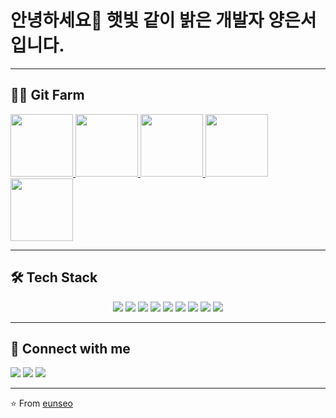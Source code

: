 # 안녕하세요👋 햇빛 같이 밝은 개발자 양은서입니다.

---

## 🧑‍🌾 Git Farm

<div>
  <a href="https://www.gitanimals.org/en_US?utm_medium=image&utm_source=a1242yes&utm_content=line">
    <img src="https://render.gitanimals.org/lines/a1242yes?pet-id=748725270492714520" height="100px"/>
  </a>
  <a href="https://www.gitanimals.org/en_US?utm_medium=image&utm_source=a1242yes&utm_content=line">
    <img src="https://render.gitanimals.org/lines/a1242yes?pet-id=748725931389195913" height="100px"/>
  </a>
  <a href="https://www.gitanimals.org/en_US?utm_medium=image&utm_source=a1242yes&utm_content=line">
    <img src="https://render.gitanimals.org/lines/a1242yes?pet-id=748725269863567222" height="100px"/>
  </a>
  <a href="https://www.gitanimals.org/en_US?utm_medium=image&utm_source=a1242yes&utm_content=line">
    <img src="https://render.gitanimals.org/lines/a1242yes?pet-id=748725268970181600" height="100px"/>
  </a>
  <a href="https://www.gitanimals.org/en_US?utm_medium=image&utm_source=a1242yes&utm_content=line">
    <img src="https://render.gitanimals.org/lines/a1242yes?pet-id=748725269569966760" height="100px"/>
  </a>
</div>
  

---

## 🛠 Tech Stack
<div align="center">

<!-- Programming Languages -->
<img src="https://img.shields.io/badge/JavaScript-F7E017?style=for-the-badge&logo=javascript&logoColor=black"/> 
<img src="https://img.shields.io/badge/TypeScript-3178C6?style=for-the-badge&logo=typescript&logoColor=white"/> 
<img src="https://img.shields.io/badge/C++-00599C?style=for-the-badge&logo=cplusplus&logoColor=white"/> 
<img src="https://img.shields.io/badge/Kotlin-7F52FF?style=for-the-badge&logo=kotlin&logoColor=white"/> 

<!-- Frameworks -->
<img src="https://img.shields.io/badge/React-61DAFB?style=for-the-badge&logo=react&logoColor=black"/> 
<img src="https://img.shields.io/badge/SFML-8CC445?style=for-the-badge&logo=cplusplus&logoColor=white"/> 

<!-- Tools -->
<img src="https://img.shields.io/badge/Git-F05032?style=for-the-badge&logo=git&logoColor=white"/> 
<img src="https://img.shields.io/badge/GitHub-000000?style=for-the-badge&logo=github&logoColor=white"/> 
<img src="https://img.shields.io/badge/AndroidStudio-3DDC84?style=for-the-badge&logo=androidstudio&logoColor=white"/> 

</div>

---

## 🔗 Connect with me
<a href="https://your-blog-link" target="_blank"><img src="https://img.shields.io/badge/Blog-FF6F61?style=flat-square&logo=tistory&logoColor=white"/></a>
<a href="https://www.instagram.com/yes_.l2o1/" target="_blank"><img src="https://img.shields.io/badge/Instagram-E4405F?style=flat-square&logo=Instagram&logoColor=white"/></a>
<a href="https://mail.google.com/mail/u/0/?tab=rm&ogbl#inbox"><img src="https://img.shields.io/badge/Gmail-D14836?style=flat-square&logo=gmail&logoColor=white"/></a>

---

⭐️ From [eunseo](https://github.com/a1242yes)

